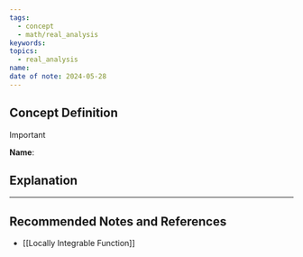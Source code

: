 ```yaml
---
tags:
  - concept
  - math/real_analysis
keywords: 
topics:
  - real_analysis
name: 
date of note: 2024-05-28
---
```


## Concept Definition

>[!important]
>**Name**: 



## Explanation





-----------
##  Recommended Notes and References


- [[Locally Integrable Function]]
